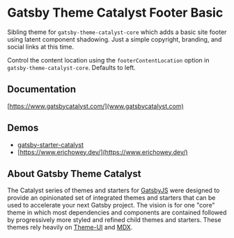 # Gatsby Theme Catalyst Footer Basic

Sibling theme for `gatsby-theme-catalyst-core` which adds a basic site footer using latent component shadowing. Just a simple copyright, branding, and social links at this time.

Control the content location using the `footerContentLocation` option in `gatsby-theme-catalyst-core`. Defaults to left.

## Documentation

[https://www.gatsbycatalyst.com/](www.gatsbycatalyst.com)

## Demos

- [gatsby-starter-catalyst](https://gatsby-starter-catalyst.netlify.app/)
- [https://www.erichowey.dev/](https://www.erichowey.dev/)

## About Gatsby Theme Catalyst

The Catalyst series of themes and starters for [GatsbyJS](https://www.gatsbyjs.org/) were designed to provide an opinionated set of integrated themes and starters that can be used to accelerate your next Gatsby project. The vision is for one "core" theme in which most dependencies and components are contained followed by progressively more styled and refined child themes and starters. These themes rely heavily on [Theme-UI](https://theme-ui.com/) and [MDX](https://mdxjs.com/getting-started/gatsby/).
